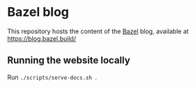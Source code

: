 # Bazel blog

This repository hosts the content of the [Bazel](https://bazel.build) blog, available at https://blog.bazel.build/

## Running the website locally

Run `./scripts/serve-docs.sh `.
